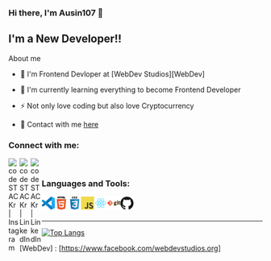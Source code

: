 ### Hi there, I'm Ausin107 👋 


## I'm a New Developer!!
About me

- 💼 I'm Frontend Devloper at [WebDev Studios][WebDev]

- 🔭 I'm currently learning everything to become Frontend Developer

- ⚡ Not only love coding but also love Cryptocurrency  

- 💬 Contact with me [here][facebook]

### Connect with me:
[<img align="left" alt="codeSTACKr | Instagram" width="22px" src="https://cdn.jsdelivr.net/npm/simple-icons@3.13.0/icons/facebook.svg" />][facebook]
[<img align="left" alt="codeSTACKr | LinkedIn" width="22px" src="https://cdn.jsdelivr.net/npm/simple-icons@v3/icons/linkedin.svg" />][linkedin]
[<img align="left" alt="codeSTACKr | LinkedIn" width="22px" src="https://cdn.jsdelivr.net/npm/simple-icons@3.13.0/icons/stackoverflow.svg" />][stackoverflow]
<br />

### Languages and Tools:

<img align="left" alt="Visual Studio Code" width="26px" src="https://raw.githubusercontent.com/github/explore/80688e429a7d4ef2fca1e82350fe8e3517d3494d/topics/visual-studio-code/visual-studio-code.png" />
<img align="left" alt="HTML5" width="26px" src="https://raw.githubusercontent.com/github/explore/80688e429a7d4ef2fca1e82350fe8e3517d3494d/topics/html/html.png" />
<img align="left" alt="CSS3" width="26px" src="https://raw.githubusercontent.com/github/explore/80688e429a7d4ef2fca1e82350fe8e3517d3494d/topics/css/css.png" />
<img align="left" alt="JavaScript" width="26px" src="https://raw.githubusercontent.com/github/explore/80688e429a7d4ef2fca1e82350fe8e3517d3494d/topics/javascript/javascript.png" />
<img align="left" alt="React" width="26px" src="https://raw.githubusercontent.com/github/explore/80688e429a7d4ef2fca1e82350fe8e3517d3494d/topics/react/react.png" />
<img align="left" alt="Git" width="26px" src="https://raw.githubusercontent.com/github/explore/80688e429a7d4ef2fca1e82350fe8e3517d3494d/topics/git/git.png" />
<img align="left" alt="GitHub" width="26px" src="https://raw.githubusercontent.com/github/explore/78df643247d429f6cc873026c0622819ad797942/topics/github/github.png" />

<br />
<br />


<!-- ### 📕 Latest Blog Posts -->

<!-- BLOG-POST-LIST:START -->
<!-- BLOG-POST-LIST:END -->

---
[![Top Langs](https://github-readme-stats.vercel.app/api/top-langs/?username=ausin107&layout=compact)](https://github.com/anuraghazra/github-readme-stats)

[linkedin]: https://linkedin.com/in/quinguyen107
[facebook]: https://www.facebook.com/quinguyen107
[stackoverflow]: https://stackoverflow.com/users/16989659/ausin
[WebDev] : [https://www.facebook.com/webdevstudios.org]